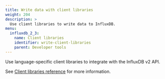 ```yaml
---
title: Write data with client libraries
weight: 204
description: >
  Use client libraries to write data to InfluxDB.
menu:
  influxdb_2_3:
    name: Client libraries
    identifier: write-client-libraries
    parent: Developer tools
---
```


Use language-specific client libraries to integrate with the InfluxDB v2 API.

See [Client libraries reference](/influxdb/v2.2/api-guide/client-libraries/) for more information.
